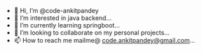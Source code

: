 - 👋 Hi, I’m @code-ankitpandey
- 👀 I’m interested in java backend...
- 🌱 I’m currently learning springboot...
- 💞️ I’m looking to collaborate on my personal projects...
- 📫 How to reach me mailme@ code.ankitpandey@gmail.com...

<!---
code-ankitpandey/code-ankitpandey is a ✨ special ✨ repository because its `README.md` (this file) appears on your GitHub profile.
You can click the Preview link to take a look at your changes.
--->
